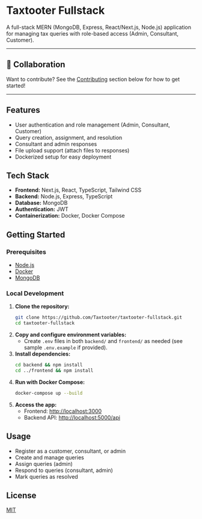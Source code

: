 # Taxtooter Fullstack

A full-stack MERN (MongoDB, Express, React/Next.js, Node.js) application for managing tax queries with role-based access (Admin, Consultant, Customer).

---

## 🤝 Collaboration

Want to contribute? See the [Contributing](#contributing) section below for how to get started!

---

## Features
- User authentication and role management (Admin, Consultant, Customer)
- Query creation, assignment, and resolution
- Consultant and admin responses
- File upload support (attach files to responses)
- Dockerized setup for easy deployment

## Tech Stack
- **Frontend:** Next.js, React, TypeScript, Tailwind CSS
- **Backend:** Node.js, Express, TypeScript
- **Database:** MongoDB
- **Authentication:** JWT
- **Containerization:** Docker, Docker Compose

## Getting Started

### Prerequisites
- [Node.js](https://nodejs.org/)
- [Docker](https://www.docker.com/)
- [MongoDB](https://www.mongodb.com/)

### Local Development

1. **Clone the repository:**
   ```sh
   git clone https://github.com/Taxtooter/taxtooter-fullstack.git
   cd taxtooter-fullstack
   ```
2. **Copy and configure environment variables:**
   - Create `.env` files in both `backend/` and `frontend/` as needed (see sample `.env.example` if provided).
3. **Install dependencies:**
   ```sh
   cd backend && npm install
   cd ../frontend && npm install
   ```
4. **Run with Docker Compose:**
   ```sh
   docker-compose up --build
   ```
5. **Access the app:**
   - Frontend: [http://localhost:3000](http://localhost:3000)
   - Backend API: [http://localhost:5000/api](http://localhost:5000/api)

## Usage
- Register as a customer, consultant, or admin
- Create and manage queries
- Assign queries (admin)
- Respond to queries (consultant, admin)
- Mark queries as resolved

## License
[MIT](LICENSE) 